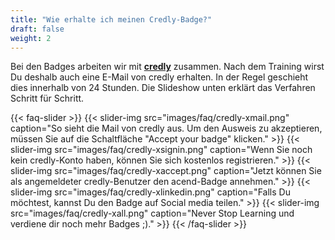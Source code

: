 ```yaml
---
title: "Wie erhalte ich meinen Credly-Badge?"
draft: false
weight: 2
---
```


Bei den Badges arbeiten wir mit **[credly](https://info.credly.com/)** zusammen. Nach dem Training wirst Du deshalb  auch eine E-Mail von credly erhalten. In der Regel geschieht dies innerhalb von 24 Stunden. 
Die Slideshow unten erklärt das Verfahren Schritt für Schritt.

{{< faq-slider >}}
{{< slider-img src="images/faq/credly-xmail.png" caption="So sieht die Mail von credly aus. Um den Ausweis zu akzeptieren, müssen Sie auf die Schaltfläche \"Accept your badge\" klicken." >}}
{{< slider-img src="images/faq/credly-xsignin.png" caption="Wenn Sie noch kein credly-Konto haben, können Sie sich kostenlos registrieren." >}}
{{< slider-img src="images/faq/credly-xaccept.png" caption="Jetzt können Sie als angemeldeter credly-Benutzer den acend-Badge annehmen." >}}
{{< slider-img src="images/faq/credly-xlinkedin.png" caption="Falls Du möchtest, kannst Du den Badge auf Social media teilen." >}}
{{< slider-img src="images/faq/credly-xall.png" caption="Never Stop Learning und verdiene dir noch mehr Badges ;)." >}}
{{< /faq-slider >}}

